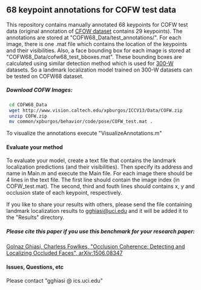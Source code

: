 ## 68 keypoint annotations for COFW test data

This repository contains manually annotated 68 keypoints for COFW
test data (original annotation of [CFOW dataset](http://www.vision.caltech.edu/xpburgos/ICCV13/)
contains 29 keypoints). The annotations are stored at "COFW68_Data/test_annotations/". For each image,
there is one .mat file which contains the location of the keypoints and their visibilities.
Also, a face bounding box for each image is stored at "COFW68_Data/cofw68_test_bboxes.mat".
These bounding boxes are calculated using similar detection method
which is used for [300-W](http://ibug.doc.ic.ac.uk/resources/300-W/) datasets. So a
landmark localization model trained on 300-W datasets can be tested on COFW68 dataset. 

##### Download COFW Images:
``` sh
 cd	COFW68_Data
 wget http://www.vision.caltech.edu/xpburgos/ICCV13/Data/COFW.zip
 unzip COFW.zip
 mv common/xpburgos/behavior/code/pose/COFW_test.mat .
```

To visualize the annotations execute "VisualizeAnnotations.m"

#### Evaluate your method

To evaluate your model, create a text file that contains the landmark localization
predictions (and their visibilities). Then specify its address and name in Main.m and
execute the Main file.
For each image there should be 4 lines in the text file. The first line should contain
the image index (in COFW_test.mat). The second, third and fouth lines should contains
x, y and occlusion state of each keypoint, respectively.

If you like to share your results with others, please send the file containing landmark
localization results to gghiasi@uci.edu and it will be added it to the "Results" directory.

##### Please cite this paper if you use this benchmark for your research paper:
[Golnaz Ghiasi, Charless Fowlkes, "Occlusion Coherence: Detecting and Localizing Occluded Faces", arXiv:1506.08347](http://arxiv.org/pdf/1506.08347.pdf)

#### Issues, Questions, etc

Please contact "gghiasi @ ics.uci.edu"


